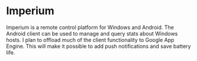 # Imperium #

Imperium is a remote control platform for Windows and Android. The Android client can be used to manage and query stats about Windows hosts. I plan to offload much of the client functionality to Google App Engine. This will make it possible to add push notifications and save battery life.